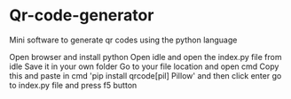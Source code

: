 # Qr-code-generator
Mini software to generate qr codes using the python language

Open browser and install python 
Open idle and open the index.py file from idle
Save it in your own folder
Go to your file location and open cmd
Copy this and paste in cmd 'pip install qrcode[pil] Pillow' and then click enter
go to index.py file and press f5 button





